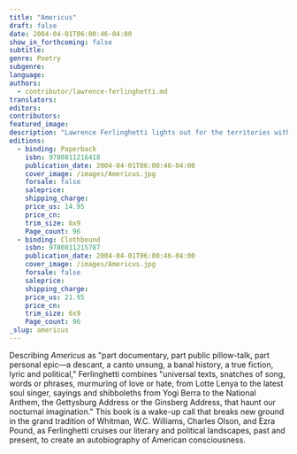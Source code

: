```yaml
---
title: "Americus"
draft: false
date: 2004-04-01T06:00:46-04:00
show_in_forthcoming: false
subtitle:
genre: Poetry
subgenre:
language:
authors:
  - contributor/lawrence-ferlinghetti.md
translators:
editors:
contributors:
featured_image:
description: "Lawrence Ferlinghetti lights out for the territories with Book I of his own born-in-the-U.S.A. epic, Americus, now available as a New Directions Paperbook. "
editions:
  - binding: Paperback
    isbn: 9780811216418
    publication_date: 2004-04-01T06:00:46-04:00
    cover_image: /images/Americus.jpg
    forsale: false
    saleprice:
    shipping_charge:
    price_us: 14.95
    price_cn:
    trim_size: 6x9
    Page_count: 96
  - binding: Clothbound
    isbn: 9780811215787
    publication_date: 2004-04-01T06:00:46-04:00
    cover_image: /images/Americus.jpg
    forsale: false
    saleprice:
    shipping_charge:
    price_us: 21.95
    price_cn:
    trim_size: 6x9
    Page_count: 96
_slug: americus
---
```


Describing _Americus_ as "part documentary, part public pillow-talk, part personal epic—a descant, a canto unsung, a banal history, a true fiction, lyric and political," Ferlinghetti combines "universal texts, snatches of song, words or phrases, murmuring of love or hate, from Lotte Lenya to the latest soul singer, sayings and shibboleths from Yogi Berra to the National Anthem, the Gettysburg Address or the Ginsberg Address, that haunt our nocturnal imagination." This book is a wake-up call that breaks new ground in the grand tradition of Whitman, W.C. Williams, Charles Olson, and Ezra Pound, as Ferlinghetti cruises our literary and political landscapes, past and present, to create an autobiography of American consciousness.

